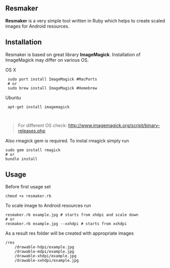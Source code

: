 Resmaker
--------
**Resmaker** is a very simple tool written in Ruby which helps to create scaled images for Android resources.

Installation
----------
Resmaker is based on great library **ImageMagick**. Installation of ImageMagick may differ on various OS.

OS X
```
 sudo port install ImageMagick #MacPorts
 # or
 sudo brew install ImageMagick #Homebrew
```

Ubuntu 
```
 apt-get install imagemagick
 
 
```

> For different OS check: http://www.imagemagick.org/script/binary-releases.php

Also rmagick gem is required. To instal rmagick simply run
```
sudo gem install rmagick
# or 
bundle install 
```

Usage
--------
Before first usage set 
```
chmod +x resmaker.rb
```

To scale image to Android resources run
```
resmaker.rb example.jpg # starts from xhdpi and scale down
# or 
resmaker.rb example.jpg --xxhdpi # starts from xxhdpi
```

As a result res folder will be created with appropriate images
```
/res
    /drawable-hdpi/example.jpg
    /drawable-mdpi/example.jpg
    /drawable-xhdpi/example.jpg
    /drawable-xxhdpi/example.jpg
```




